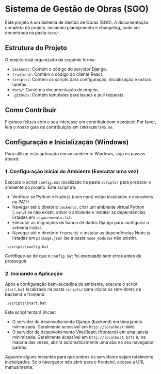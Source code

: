 # Sistema de Gestão de Obras (SGO)

Este projeto é um Sistema de Gestão de Obras (SGO). A documentação completa do projeto, incluindo planejamento e changelog, pode ser encontrada na pasta `docs/`.

## Estrutura do Projeto

O projeto está organizado da seguinte forma:

- `backend/`: Contém o código do servidor Django.
- `frontend/`: Contém o código do cliente React.
- `scripts/`: Contém os scripts para configuração, inicialização e outras tarefas.
- `docs/`: Contém a documentação do projeto.
- `.github/`: Contém templates para issues e pull requests.

## Como Contribuir

Ficamos felizes com o seu interesse em contribuir com o projeto! Por favor, leia o nosso guia de contribuição em `CONTRIBUTING.md`.

## Configuração e Inicialização (Windows)

Para utilizar esta aplicação em um ambiente Windows, siga os passos abaixo:

### 1. Configuração Inicial do Ambiente (Executar uma vez)

Execute o script `config.bat` localizado na pasta `scripts/` para preparar o ambiente do projeto. Este script irá:

- Verificar se Python e Node.js (com npm) estão instalados e acessíveis no PATH.
- Navegar até o diretório `backend/`, criar um ambiente virtual Python (`.venv`) se não existir, ativar o ambiente e instalar as dependências listadas em `requirements.txt`.
- Executar as migrações do banco de dados Django para configurar o schema inicial.
- Navegar até o diretório `frontend/` e instalar as dependências Node.js listadas em `package.json` (se a pasta `node_modules` não existir).

```batch
.\scripts\config.bat
```

Certifique-se de que o `config.bat` foi executado sem erros antes de prosseguir.

### 2. Iniciando a Aplicação

Após a configuração bem-sucedida do ambiente, execute o script `start.bat` localizado na pasta `scripts/` para iniciar os servidores de backend e frontend:

```batch
.\scripts\start.bat
```

Este script tentará iniciar:

- O servidor de desenvolvimento Django (backend) em uma janela minimizada. Geralmente acessível em `http://localhost:8000`.
- O servidor de desenvolvimento Vite/React (frontend) em uma janela minimizada. Geralmente acessível em `http://localhost:5173` e, na maioria das vezes, abrirá automaticamente uma aba no seu navegador padrão.

Aguarde alguns instantes para que ambos os servidores sejam totalmente inicializados. Se o navegador não abrir para o frontend, acesse a URL manualmente.

